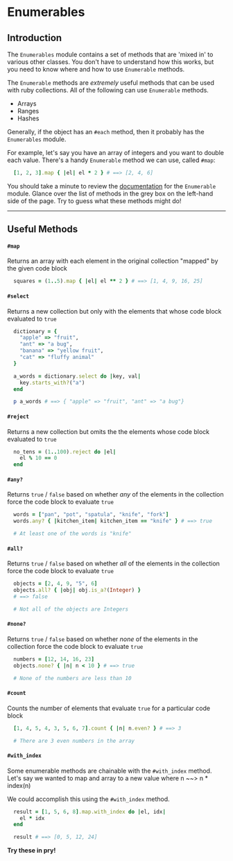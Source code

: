 # Enumerables

## Introduction

The `Enumerables` module contains a set of methods that are 'mixed in' to various other classes. You don't have to understand how this works, but you need to know where and how to use `Enumerable` methods.

The `Enumerable` methods are *extremely* useful methods that can be used with ruby collections. All of the following can use `Enumerable` methods.
  * Arrays
  * Ranges
  * Hashes

Generally, if the object has an `#each` method, then it probably has the `Enumerables` module.

For example, let's say you have an array of integers and you want to double each value. There's a handy `Enumerable` method we can use, called `#map`:

  ```ruby
    [1, 2, 3].map { |el| el * 2 } # ==> [2, 4, 6]
  ```

You should take a minute to review the [documentation][documentation] for the `Enumerable` module. Glance over the list of methods in the grey box on the left-hand side of the page. Try to guess what these methods might do!

---

## Useful Methods

#### `#map`
  Returns an array with each element in the original collection "mapped" by the given code block

  ```ruby
    squares = (1..5).map { |el| el ** 2 } # ==> [1, 4, 9, 16, 25]
  ```

#### `#select`
  Returns a new collection but only with the elements that whose code block evaluated to `true`

  ```ruby
    dictionary = {
      "apple" => "fruit",
      "ant" => "a bug",
      "banana" => "yellow fruit",
      "cat" => "fluffy animal"
    }

    a_words = dictionary.select do |key, val|
      key.starts_with?("a")
    end

    p a_words # ==> { "apple" => "fruit", "ant" => "a bug"}
  ```

#### `#reject`
  Returns a new collection but omits the the elements whose code block evaluated to `true`

  ```ruby
    no_tens = (1..100).reject do |el|
      el % 10 == 0
    end
  ```

#### `#any?`
  Returns `true` / `false` based on whether *any* of the elements in the collection force the code block to evaluate `true`

  ```ruby
    words = ["pan", "pot", "spatula", "knife", "fork"]
    words.any? { |kitchen_item| kitchen_item == "knife" } # ==> true

    # At least one of the words is "knife"
  ```

#### `#all?`
  Returns `true` / `false` based on whether *all* of the elements in the collection force the code block to evaluate `true`

  ```ruby
    objects = [2, 4, 9, "5", 6]
    objects.all? { |obj| obj.is_a?(Integer) }
    # ==> false

    # Not all of the objects are Integers
  ```

#### `#none?`
  Returns `true` / `false` based on whether *none* of the elements in the collection force the code block to evaluate `true`

  ```ruby
    numbers = [12, 14, 16, 23]
    objects.none? { |n| n < 10 } # ==> true

    # None of the numbers are less than 10
  ```

#### `#count`
  Counts the number of elements that evaluate `true` for a particular code block

  ```ruby
    [1, 4, 5, 4, 3, 5, 6, 7].count { |n| n.even? } # ==> 3

    # There are 3 even numbers in the array
  ```


#### `#with_index`
  Some enumerable methods are chainable with the `#with_index` method. Let's say we wanted to map and array to a new value where n \~\~> n * index(n)

  We could accomplish this using the `#with_index` method.

  ```ruby
    result = [1, 5, 6, 8].map.with_index do |el, idx|
      el * idx
    end

    result # ==> [0, 5, 12, 24]
  ```


**Try these in pry!**

[documentation]: http://ruby-doc.org/core-2.3.1/Enumerable.html
